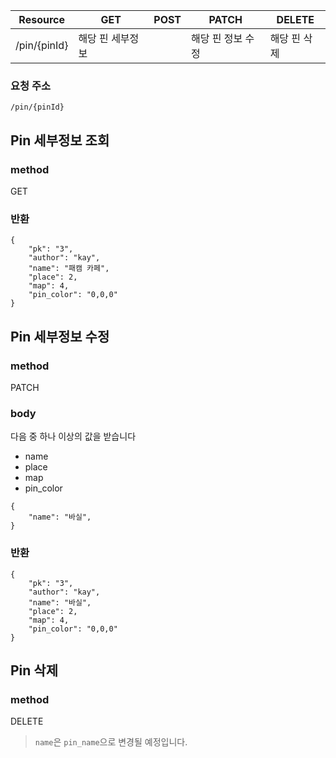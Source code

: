 | Resource     | GET       | POST | PATCH      | DELETE  |
| ------------ | --------- | ---- | ---------- | ------- |
| /pin/{pinId} | 해당 핀 세부정보 |      | 해당 핀 정보 수정 | 해당 핀 삭제 |

### 요청 주소

`/pin/{pinId}`

## Pin 세부정보 조회

### method

GET

### 반환

```
{
    "pk": "3",
    "author": "kay",
    "name": "패캠 카페",
    "place": 2,
    "map": 4,
    "pin_color": "0,0,0"
}
```

## Pin 세부정보 수정

### method

PATCH

### body
다음 중 하나 이상의 값을 받습니다  

- name
- place
- map
- pin_color

```
{
    "name": "바실",
}
```

### 반환

```
{
    "pk": "3",
    "author": "kay",
    "name": "바실",
    "place": 2,
    "map": 4,
    "pin_color": "0,0,0"
}
```

## Pin 삭제

### method

DELETE

> `name`은 `pin_name`으로 변경될 예정입니다.